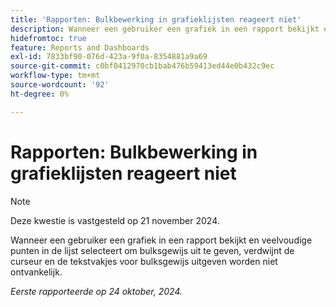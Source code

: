 ```yaml
---
title: 'Rapporten: Bulkbewerking in grafieklijsten reageert niet'
description: Wanneer een gebruiker een grafiek in een rapport bekijkt en veelvoudige punten in de lijst selecteert om bulksgewijs uit te geven, verdwijnt de curseur en de tekstvakjes voor bulksgewijs uitgeven worden niet ontvankelijk.
hidefromtoc: true
feature: Reports and Dashboards
exl-id: 7833bf90-076d-423a-9f0a-8354881a9a69
source-git-commit: c0bf0412970cb1bab476b59413ed44e0b432c9ec
workflow-type: tm+mt
source-wordcount: '92'
ht-degree: 0%

---
```


# Rapporten: Bulkbewerking in grafieklijsten reageert niet

>[!NOTE]
>
>Deze kwestie is vastgesteld op 21 november 2024.

Wanneer een gebruiker een grafiek in een rapport bekijkt en veelvoudige punten in de lijst selecteert om bulksgewijs uit te geven, verdwijnt de curseur en de tekstvakjes voor bulksgewijs uitgeven worden niet ontvankelijk.

_Eerste rapporteerde op 24 oktober, 2024._
